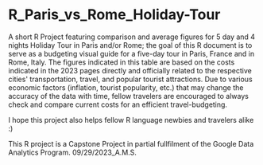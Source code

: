 # R_Paris_vs_Rome_Holiday-Tour
A short R Project featuring comparison and average figures for 5 day and 4 nights Holiday Tour in Paris and/or Rome;
the goal of this R document is to serve as a budgeting visual guide for a five-day tour in Paris, France and in Rome, Italy. 
The figures indicated in this table are based on the costs indicated in the 2023 pages directly and officially related to the 
respective cities' transportation, travel, and popular tourist attractions. Due to various economic factors (inflation, tourist 
popularity, etc.) that may change the accuracy of the data with time, fellow travelers are encouraged to always check and compare 
current costs for an efficient travel-budgeting.

I hope this project also helps fellow R language newbies and travelers alike :)

This R project is a Capstone Project in partial fullfilment of the Google Data Analytics Program. 09/29/2023_A.M.S.
